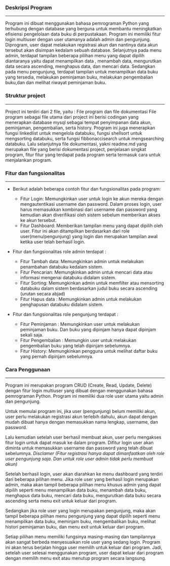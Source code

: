 ### Deskripsi Program
---

Program ini dibuat menggunakan bahasa pemrograman Python yang terhubung dengan database yang berguna untuk membantu meningkatkan efisiensi pengelolaan data buku di perpustakaan. Program ini memiliki fitur login multiuser dengan user utamanya adalah admin dan pengunjung. Diprogram, user dapat melakukan registrasi akun dan nantinya data akun tersebut akan disimpan kedalam sebuah database. Selanjutnya pada menu admin, terdapat tampilan beberapa pilihan menu yang dapat dipilih diantaranya yaitu dapat menampilkan data , menambah data, mengurutkan data secara ascending, menghapus data, dan mencari data. Sedangkan pada menu pengunjung, terdapat tampilan untuk menampilkan data buku yang tersedia, melakukan peminjaman buku, melakukan pengembalian buku,dan dan melihat riwayat peminjaman buku.

### Struktur project
---

Project ini terdiri dari 2 file, yaitu : File program dan file dokumentasi
File program sebagai file utama dari project ini berisi codingan yang menerapkan database mysql sebagai tempat penyimpanan data akun, peminjaman, pengembalian, serta history. Program ini juga menerapkan fungsi linkedlist untuk mengelola databuku, fungsi shellsort untuk mengsorting databuku, serta fungsi fibbonaccisearch untuk mengsearching databuku. Lalu selanjutnya file dokumentasi, yakni readme.md yang merupakan file yang berisi dokumentasi project, penjelasan singkat program, fitur fitur yang terdapat pada program serta termasuk cara untuk menjalankan program.


### Fitur dan fungsionalitas
---

* Berikut adalah beberapa contoh fitur dan fungsionalitas pada program:

  - Fitur Login: Memungkinkan user untuk login ke akun mereka dengan mengautentikasi username dan password. Dalam proses login, user harus memasukkan kombinasi dari    username dan password yang kemudian akan diverifikasi oleh sistem sebelum memberikan akses ke akun tersebut.
  - Fitur Dashboard: Memberikan tampilan menu yang dapat dipilih oleh user. Fitur ini akan ditampilkan berdasarkan dari role user(menu/pengunjung) yang login dan merupakan tampilan awal ketika user telah berhasil login.

* Fitur dan fungsionalitas role admin terdapat :

  - Fitur Tambah data: Memungkinkan admin untuk melakukan penambahan databuku kedalam sistem.
  - Fitur Pencarian: Memungkinkan admin untuk mencari data atau informasi mengenai databuku didalam sistem.
  - Fitur Sorting: Memungkinkan admin untuk memfilter atau mensorting databuku dalam sistem berdasarkan judul buku secara ascending (urutan secara abjad)
  - Fitur Hapus data : Memungkinkan admin untuk melakukan penghapusan databuku didalam sistem.

* Fitur dan fungsionalitas role pengunjung terdapat :

  - Fitur Peminjaman : Memungkinkan user untuk melakukan peminjaman buku. Dan buku yang dipinjam hanya dapat dipinjam sekali saja.
  - Fitur Pengembalian : Memungkin user untuk melakukan pengembalian buku yang telah dipinjam sebelumnya.
  - Fitur History: Memungkinkan pengguna untuk melihat daftar buku yang pernah dipinjam sebelumnya.
  
  
### Cara Penggunaan
---

Program ini merupakan program CRUD (Create, Read, Update, Delete) dengan fitur login multiuser yang dibuat dengan menggunakan bahasa pemrograman Python. Program ini memiliki dua role user utama yaitu admin dan pengunjung.

Untuk memulai program ini, jika user (pengunjung) belum memiliki akun, user perlu melakukan registrasi akun terlebih dahulu, akun dapat dengan mudah dibuat hanya dengan memasukkan nama lengkap, username, dan password. 

Lalu kemudian setelah user berhasil membuat akun, user perlu mengakses fitur login untuk dapat masuk ke dalam program. 
Difitur login user akan diminta untuk memasukkan username dan password yang telah dibuat sebelumnya. 
*Disclamer (Fitur registrasi hanya dapat dimanfaatkan oleh role user pengunjung saja. Dan untuk role user admin tidak perlu membuat akun)*

Setelah berhasil login, user akan diarahkan ke menu dashboard yang terdiri dari beberapa pilihan menu. Jika role user yang berhasil login merupakan admin, maka akan tampil beberapa pilihan menu khusus admin yang dapat dipilih seperti menu menampilkan data buku, menambah data buku, menghapus data buku, mencari data buku, mengurutkan data buku secara ascending serta menu exit untuk keluar dari program. 

Sedangkan jika role user yang login merupakan pengunjung, maka akan tampil beberapa pilihan menu pengunjung yang dapat dipilih seperti menu menampilkan data buku, meminjam buku, mengembalikan buku, melihat histori peminjaman buku, dan menu exit untuk keluar dari program. 

Setiap pilihan menu memiliki fungsinya masing-masing dan tampilannya akan sangat berbeda menyesuaikan role user yang sedang login. 
Program ini akan terus berjalan hingga user memilih untuk keluar dari program. Jadi, setelah user selesai menggunakan program, user dapat keluar dari program dengan memilih menu exit atau menutup program secara langsung.
